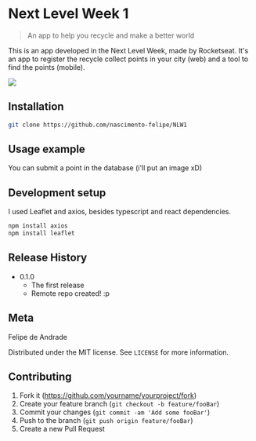 # Next Level Week 1
> An app to help you recycle and make a better world

This is an app developed in the Next Level Week, made by Rocketseat. It's an app to register the recycle collect points in your city (web) and a tool to find the points (mobile).

![](header.png)

## Installation

```sh
git clone https://github.com/nascimento-felipe/NLW1
```

## Usage example

You can submit a point in the database (i'll put an image xD)

## Development setup

I used Leaflet and axios, besides typescript and react dependencies.

```sh
npm install axios
npm install leaflet
```

## Release History

* 0.1.0
    * The first release
    * Remote repo created! :p

## Meta

Felipe de Andrade

Distributed under the MIT license. See ``LICENSE`` for more information.

## Contributing

1. Fork it (<https://github.com/yourname/yourproject/fork>)
2. Create your feature branch (`git checkout -b feature/fooBar`)
3. Commit your changes (`git commit -am 'Add some fooBar'`)
4. Push to the branch (`git push origin feature/fooBar`)
5. Create a new Pull Request

<!-- Markdown link & img dfn's -->
[npm-image]: https://img.shields.io/npm/v/datadog-metrics.svg?style=flat-square
[npm-url]: https://npmjs.org/package/datadog-metrics
[npm-downloads]: https://img.shields.io/npm/dm/datadog-metrics.svg?style=flat-square
[travis-image]: https://img.shields.io/travis/dbader/node-datadog-metrics/master.svg?style=flat-square
[travis-url]: https://travis-ci.org/dbader/node-datadog-metrics
[wiki]: https://github.com/yourname/yourproject/wiki
